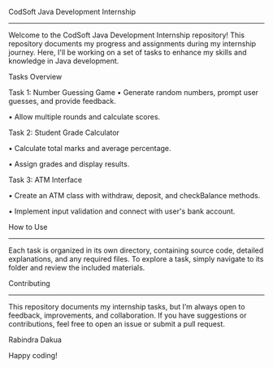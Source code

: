 CodSoft Java Development Internship
_________________________________________________________________________
Welcome to the CodSoft Java Development Internship repository! This repository documents my progress and assignments during my internship journey. Here, I'll be working on a set of tasks to enhance my skills and knowledge in Java development.

Tasks Overview

Task 1: Number Guessing Game
•	Generate random numbers, prompt user guesses, and provide feedback.

•	Allow multiple rounds and calculate scores.


Task 2: Student Grade Calculator

•	Calculate total marks and average percentage.

•	Assign grades and display results.


Task 3: ATM Interface

•	Create an ATM class with withdraw, deposit, and checkBalance methods.

•	Implement input validation and connect with user's bank account.


How to Use  													
_________________________________________________________
Each task is organized in its own directory, containing source code, detailed explanations, and any required files. To explore a task, simply navigate to its folder and review the included materials.

Contributing
___________________________________________________________
This repository documents my internship tasks, but I’m always open to feedback, improvements, and collaboration. If you have suggestions or contributions, feel free to open an issue or submit a pull request.

Rabindra Dakua

Happy coding!
